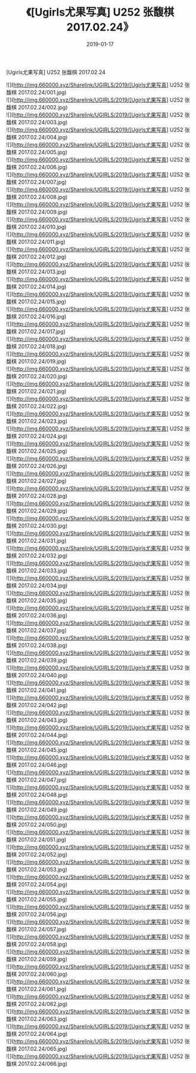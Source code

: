 ﻿---
layout: post
title:  《[Ugirls尤果写真] U252 张馥棋 2017.02.24》
date:   2019-01-17
img: http://img.660000.xyz/Sharelink/UGIRLS/2019/[Ugirls尤果写真] U252 张馥棋 2017.02.24/000.jpg
categories: [美女, 清纯, 唯美]
---

[Ugirls尤果写真] U252 张馥棋 2017.02.24

 ![](http://img.660000.xyz/Sharelink/UGIRLS/2019/[Ugirls尤果写真] U252 张馥棋 2017.02.24/001.jpg) <br>![](http://img.660000.xyz/Sharelink/UGIRLS/2019/[Ugirls尤果写真] U252 张馥棋 2017.02.24/002.jpg) <br>![](http://img.660000.xyz/Sharelink/UGIRLS/2019/[Ugirls尤果写真] U252 张馥棋 2017.02.24/003.jpg) <br>![](http://img.660000.xyz/Sharelink/UGIRLS/2019/[Ugirls尤果写真] U252 张馥棋 2017.02.24/004.jpg) <br>![](http://img.660000.xyz/Sharelink/UGIRLS/2019/[Ugirls尤果写真] U252 张馥棋 2017.02.24/005.jpg) <br>![](http://img.660000.xyz/Sharelink/UGIRLS/2019/[Ugirls尤果写真] U252 张馥棋 2017.02.24/006.jpg) <br>![](http://img.660000.xyz/Sharelink/UGIRLS/2019/[Ugirls尤果写真] U252 张馥棋 2017.02.24/007.jpg) <br>![](http://img.660000.xyz/Sharelink/UGIRLS/2019/[Ugirls尤果写真] U252 张馥棋 2017.02.24/008.jpg) <br>![](http://img.660000.xyz/Sharelink/UGIRLS/2019/[Ugirls尤果写真] U252 张馥棋 2017.02.24/009.jpg) <br>![](http://img.660000.xyz/Sharelink/UGIRLS/2019/[Ugirls尤果写真] U252 张馥棋 2017.02.24/010.jpg) <br>![](http://img.660000.xyz/Sharelink/UGIRLS/2019/[Ugirls尤果写真] U252 张馥棋 2017.02.24/011.jpg) <br>![](http://img.660000.xyz/Sharelink/UGIRLS/2019/[Ugirls尤果写真] U252 张馥棋 2017.02.24/012.jpg) <br>![](http://img.660000.xyz/Sharelink/UGIRLS/2019/[Ugirls尤果写真] U252 张馥棋 2017.02.24/013.jpg) <br>![](http://img.660000.xyz/Sharelink/UGIRLS/2019/[Ugirls尤果写真] U252 张馥棋 2017.02.24/014.jpg) <br>![](http://img.660000.xyz/Sharelink/UGIRLS/2019/[Ugirls尤果写真] U252 张馥棋 2017.02.24/015.jpg) <br>![](http://img.660000.xyz/Sharelink/UGIRLS/2019/[Ugirls尤果写真] U252 张馥棋 2017.02.24/016.jpg) <br>![](http://img.660000.xyz/Sharelink/UGIRLS/2019/[Ugirls尤果写真] U252 张馥棋 2017.02.24/017.jpg) <br>![](http://img.660000.xyz/Sharelink/UGIRLS/2019/[Ugirls尤果写真] U252 张馥棋 2017.02.24/018.jpg) <br>![](http://img.660000.xyz/Sharelink/UGIRLS/2019/[Ugirls尤果写真] U252 张馥棋 2017.02.24/019.jpg) <br>![](http://img.660000.xyz/Sharelink/UGIRLS/2019/[Ugirls尤果写真] U252 张馥棋 2017.02.24/020.jpg) <br>![](http://img.660000.xyz/Sharelink/UGIRLS/2019/[Ugirls尤果写真] U252 张馥棋 2017.02.24/021.jpg) <br>![](http://img.660000.xyz/Sharelink/UGIRLS/2019/[Ugirls尤果写真] U252 张馥棋 2017.02.24/022.jpg) <br>![](http://img.660000.xyz/Sharelink/UGIRLS/2019/[Ugirls尤果写真] U252 张馥棋 2017.02.24/023.jpg) <br>![](http://img.660000.xyz/Sharelink/UGIRLS/2019/[Ugirls尤果写真] U252 张馥棋 2017.02.24/024.jpg) <br>![](http://img.660000.xyz/Sharelink/UGIRLS/2019/[Ugirls尤果写真] U252 张馥棋 2017.02.24/025.jpg) <br>![](http://img.660000.xyz/Sharelink/UGIRLS/2019/[Ugirls尤果写真] U252 张馥棋 2017.02.24/026.jpg) <br>![](http://img.660000.xyz/Sharelink/UGIRLS/2019/[Ugirls尤果写真] U252 张馥棋 2017.02.24/027.jpg) <br>![](http://img.660000.xyz/Sharelink/UGIRLS/2019/[Ugirls尤果写真] U252 张馥棋 2017.02.24/028.jpg) <br>![](http://img.660000.xyz/Sharelink/UGIRLS/2019/[Ugirls尤果写真] U252 张馥棋 2017.02.24/029.jpg) <br>![](http://img.660000.xyz/Sharelink/UGIRLS/2019/[Ugirls尤果写真] U252 张馥棋 2017.02.24/030.jpg) <br>![](http://img.660000.xyz/Sharelink/UGIRLS/2019/[Ugirls尤果写真] U252 张馥棋 2017.02.24/031.jpg) <br>![](http://img.660000.xyz/Sharelink/UGIRLS/2019/[Ugirls尤果写真] U252 张馥棋 2017.02.24/032.jpg) <br>![](http://img.660000.xyz/Sharelink/UGIRLS/2019/[Ugirls尤果写真] U252 张馥棋 2017.02.24/033.jpg) <br>![](http://img.660000.xyz/Sharelink/UGIRLS/2019/[Ugirls尤果写真] U252 张馥棋 2017.02.24/034.jpg) <br>![](http://img.660000.xyz/Sharelink/UGIRLS/2019/[Ugirls尤果写真] U252 张馥棋 2017.02.24/035.jpg) <br>![](http://img.660000.xyz/Sharelink/UGIRLS/2019/[Ugirls尤果写真] U252 张馥棋 2017.02.24/036.jpg) <br>![](http://img.660000.xyz/Sharelink/UGIRLS/2019/[Ugirls尤果写真] U252 张馥棋 2017.02.24/037.jpg) <br>![](http://img.660000.xyz/Sharelink/UGIRLS/2019/[Ugirls尤果写真] U252 张馥棋 2017.02.24/038.jpg) <br>![](http://img.660000.xyz/Sharelink/UGIRLS/2019/[Ugirls尤果写真] U252 张馥棋 2017.02.24/039.jpg) <br>![](http://img.660000.xyz/Sharelink/UGIRLS/2019/[Ugirls尤果写真] U252 张馥棋 2017.02.24/040.jpg) <br>![](http://img.660000.xyz/Sharelink/UGIRLS/2019/[Ugirls尤果写真] U252 张馥棋 2017.02.24/041.jpg) <br>![](http://img.660000.xyz/Sharelink/UGIRLS/2019/[Ugirls尤果写真] U252 张馥棋 2017.02.24/042.jpg) <br>![](http://img.660000.xyz/Sharelink/UGIRLS/2019/[Ugirls尤果写真] U252 张馥棋 2017.02.24/043.jpg) <br>![](http://img.660000.xyz/Sharelink/UGIRLS/2019/[Ugirls尤果写真] U252 张馥棋 2017.02.24/044.jpg) <br>![](http://img.660000.xyz/Sharelink/UGIRLS/2019/[Ugirls尤果写真] U252 张馥棋 2017.02.24/045.jpg) <br>![](http://img.660000.xyz/Sharelink/UGIRLS/2019/[Ugirls尤果写真] U252 张馥棋 2017.02.24/046.jpg) <br>![](http://img.660000.xyz/Sharelink/UGIRLS/2019/[Ugirls尤果写真] U252 张馥棋 2017.02.24/047.jpg) <br>![](http://img.660000.xyz/Sharelink/UGIRLS/2019/[Ugirls尤果写真] U252 张馥棋 2017.02.24/048.jpg) <br>![](http://img.660000.xyz/Sharelink/UGIRLS/2019/[Ugirls尤果写真] U252 张馥棋 2017.02.24/049.jpg) <br>![](http://img.660000.xyz/Sharelink/UGIRLS/2019/[Ugirls尤果写真] U252 张馥棋 2017.02.24/050.jpg) <br>![](http://img.660000.xyz/Sharelink/UGIRLS/2019/[Ugirls尤果写真] U252 张馥棋 2017.02.24/051.jpg) <br>![](http://img.660000.xyz/Sharelink/UGIRLS/2019/[Ugirls尤果写真] U252 张馥棋 2017.02.24/052.jpg) <br>![](http://img.660000.xyz/Sharelink/UGIRLS/2019/[Ugirls尤果写真] U252 张馥棋 2017.02.24/053.jpg) <br>![](http://img.660000.xyz/Sharelink/UGIRLS/2019/[Ugirls尤果写真] U252 张馥棋 2017.02.24/054.jpg) <br>![](http://img.660000.xyz/Sharelink/UGIRLS/2019/[Ugirls尤果写真] U252 张馥棋 2017.02.24/055.jpg) <br>![](http://img.660000.xyz/Sharelink/UGIRLS/2019/[Ugirls尤果写真] U252 张馥棋 2017.02.24/056.jpg) <br>![](http://img.660000.xyz/Sharelink/UGIRLS/2019/[Ugirls尤果写真] U252 张馥棋 2017.02.24/057.jpg) <br>![](http://img.660000.xyz/Sharelink/UGIRLS/2019/[Ugirls尤果写真] U252 张馥棋 2017.02.24/058.jpg) <br>![](http://img.660000.xyz/Sharelink/UGIRLS/2019/[Ugirls尤果写真] U252 张馥棋 2017.02.24/059.jpg) <br>![](http://img.660000.xyz/Sharelink/UGIRLS/2019/[Ugirls尤果写真] U252 张馥棋 2017.02.24/060.jpg) <br>![](http://img.660000.xyz/Sharelink/UGIRLS/2019/[Ugirls尤果写真] U252 张馥棋 2017.02.24/061.jpg) <br>![](http://img.660000.xyz/Sharelink/UGIRLS/2019/[Ugirls尤果写真] U252 张馥棋 2017.02.24/062.jpg) <br>![](http://img.660000.xyz/Sharelink/UGIRLS/2019/[Ugirls尤果写真] U252 张馥棋 2017.02.24/063.jpg) <br>![](http://img.660000.xyz/Sharelink/UGIRLS/2019/[Ugirls尤果写真] U252 张馥棋 2017.02.24/064.jpg) <br>![](http://img.660000.xyz/Sharelink/UGIRLS/2019/[Ugirls尤果写真] U252 张馥棋 2017.02.24/065.jpg) <br>![](http://img.660000.xyz/Sharelink/UGIRLS/2019/[Ugirls尤果写真] U252 张馥棋 2017.02.24/066.jpg) <br>